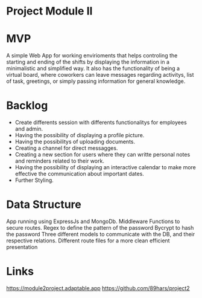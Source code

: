 # Project Module II 

# MVP
A simple Web App for working envirioments that helps controling the starting and ending of the shifts by displaying the information in 
a minimalistic and simplified way. It also has the functionality of being a virtual board, where coworkers can leave messages regarding
activitys, list of task, greetings, or simply passing information for general knowledge.


# Backlog
* Create differents session with differents functionalitys for employees and admin. 
* Having the possibility of displaying a profile picture. 
* Having the possibilitys of uploading documents.
* Creating a channel for direct messagges. 
* Creating a new section for users where they can writte personal notes and reminders related to their work.
* Having the possibility of displaying an interactive calendar to make more effective the communication about important dates.
* Further Styling.


# Data Structure

App running using ExpressJs and MongoDb.
Middleware Functions to secure routes.
Regex to define the pattern of the password
Bycrypt to hash the password
Three different models to communicate with the DB, and their respective relations.
Different route files for a more clean efficient presentation


# Links

https://module2project.adaptable.app
https://github.com/89hars/project2
